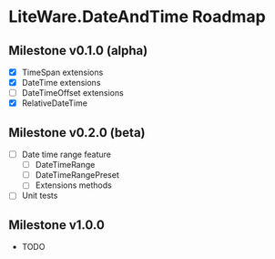 # LiteWare.DateAndTime Roadmap

## Milestone v0.1.0 (alpha)

- [x] TimeSpan extensions
- [x] DateTime extensions
- [ ] DateTimeOffset extensions
- [x] RelativeDateTime

## Milestone v0.2.0 (beta)

- [ ] Date time range feature
  - [ ] DateTimeRange
  - [ ] DateTimeRangePreset
  - [ ] Extensions methods
- [ ] Unit tests

## Milestone v1.0.0

- TODO
